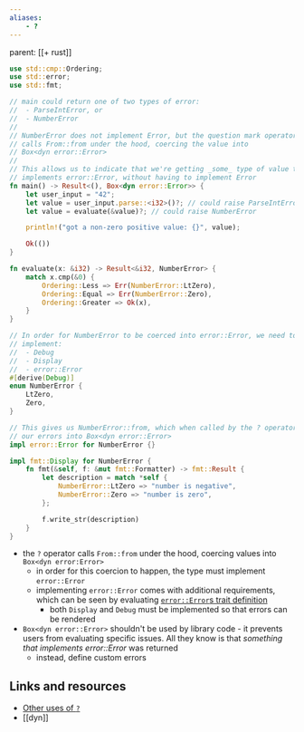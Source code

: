 ```yaml
---
aliases:
	- ?
---
```


parent: [[+ rust]]

```rust
use std::cmp::Ordering;
use std::error;
use std::fmt;

// main could return one of two types of error:
//  - ParseIntError, or
//  - NumberError
//
// NumberError does not implement Error, but the question mark operator
// calls From::from under the hood, coercing the value into
// Box<dyn error::Error>
//
// This allows us to indicate that we're getting _some_ type of value that
// implements error::Error, without having to implement Error
fn main() -> Result<(), Box<dyn error::Error>> {
    let user_input = "42";
    let value = user_input.parse::<i32>()?; // could raise ParseIntError
    let value = evaluate(&value)?; // could raise NumberError

    println!("got a non-zero positive value: {}", value);

    Ok(())
}

fn evaluate(x: &i32) -> Result<&i32, NumberError> {
    match x.cmp(&0) {
        Ordering::Less => Err(NumberError::LtZero),
        Ordering::Equal => Err(NumberError::Zero),
        Ordering::Greater => Ok(x),
    }
}

// In order for NumberError to be coerced into error::Error, we need to
// implement:
//  - Debug
//  - Display
//  - error::Error
#[derive(Debug)]
enum NumberError {
    LtZero,
    Zero,
}

// This gives us NumberError::from, which when called by the ? operator coerces
// our errors into Box<dyn error::Error>
impl error::Error for NumberError {}

impl fmt::Display for NumberError {
    fn fmt(&self, f: &mut fmt::Formatter) -> fmt::Result {
        let description = match *self {
            NumberError::LtZero => "number is negative",
            NumberError::Zero => "number is zero",
        };

        f.write_str(description)
    }
}
```

- the `?` operator calls `From::from` under the hood, coercing values into
  `Box<dyn error:Error>`
  - in order for this coercion to happen, the type must implement `error::Error`
  - implementing `error::Error` comes with additional requirements, which can
    be seen by evaluating [`error::Error`s trait definition](https://doc.rust-lang.org/1.73.0/std/error/trait.Error.html)
    - both `Display` and `Debug` must be implemented so that errors can be
      rendered
- `Box<dyn error::Error>` shouldn't be used by library code - it prevents users
  from evaluating specific issues. All they know is that _something that
  implements error::Error_ was returned
  - instead, define custom errors

## Links and resources

- [Other uses of `?`](https://doc.rust-lang.org/stable/rust-by-example/error/multiple_error_types/reenter_question_mark.html)
- [[dyn]]
